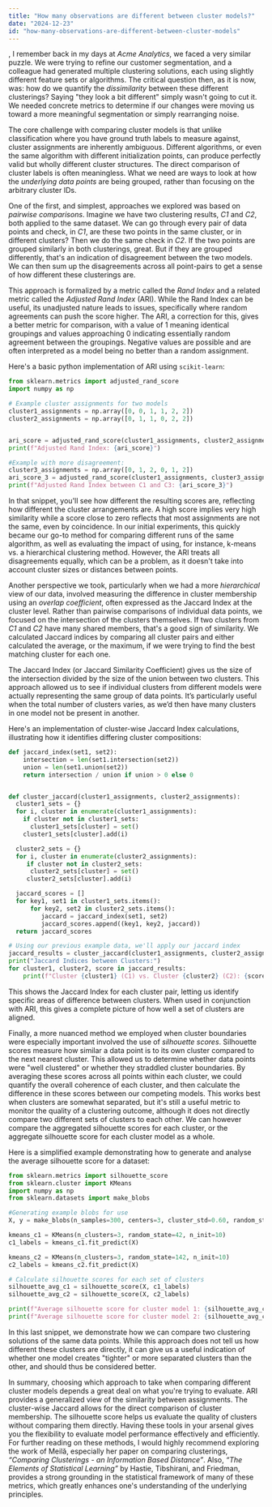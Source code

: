 ```yaml
---
title: "How many observations are different between cluster models?"
date: "2024-12-23"
id: "how-many-observations-are-different-between-cluster-models"
---
```


,  I remember back in my days at *Acme Analytics*, we faced a very similar puzzle. We were trying to refine our customer segmentation, and a colleague had generated multiple clustering solutions, each using slightly different feature sets or algorithms. The critical question then, as it is now, was: how do we quantify the *dissimilarity* between these different clusterings? Saying "they look a bit different" simply wasn't going to cut it. We needed concrete metrics to determine if our changes were moving us toward a more meaningful segmentation or simply rearranging noise.

The core challenge with comparing cluster models is that unlike classification where you have ground truth labels to measure against, cluster assignments are inherently ambiguous. Different algorithms, or even the same algorithm with different initialization points, can produce perfectly valid but wholly different cluster structures. The direct comparison of cluster labels is often meaningless. What we need are ways to look at how the *underlying data points* are being grouped, rather than focusing on the arbitrary cluster IDs.

One of the first, and simplest, approaches we explored was based on *pairwise comparisons*. Imagine we have two clustering results, *C1* and *C2*, both applied to the same dataset. We can go through every pair of data points and check, in *C1*, are these two points in the same cluster, or in different clusters? Then we do the same check in *C2*. If the two points are grouped similarly in both clusterings, great. But if they are grouped differently, that's an indication of disagreement between the two models. We can then sum up the disagreements across all point-pairs to get a sense of how different these clusterings are.

This approach is formalized by a metric called the *Rand Index* and a related metric called the *Adjusted Rand Index* (ARI). While the Rand Index can be useful, its unadjusted nature leads to issues, specifically where random agreements can push the score higher. The ARI, a correction for this, gives a better metric for comparison, with a value of 1 meaning identical groupings and values approaching 0 indicating essentially random agreement between the groupings. Negative values are possible and are often interpreted as a model being no better than a random assignment.

Here's a basic python implementation of ARI using `scikit-learn`:

```python
from sklearn.metrics import adjusted_rand_score
import numpy as np

# Example cluster assignments for two models
cluster1_assignments = np.array([0, 0, 1, 1, 2, 2])
cluster2_assignments = np.array([0, 1, 1, 0, 2, 2])


ari_score = adjusted_rand_score(cluster1_assignments, cluster2_assignments)
print(f"Adjusted Rand Index: {ari_score}")

#Example with more disagreement:
cluster3_assignments = np.array([0, 1, 2, 0, 1, 2])
ari_score_3 = adjusted_rand_score(cluster1_assignments, cluster3_assignments)
print(f"Adjusted Rand Index between C1 and C3: {ari_score_3}")
```

In that snippet, you'll see how different the resulting scores are, reflecting how different the cluster arrangements are. A high score implies very high similarity while a score close to zero reflects that most assignments are not the same, even by coincidence. In our initial experiments, this quickly became our go-to method for comparing different runs of the same algorithm, as well as evaluating the impact of using, for instance, k-means vs. a hierarchical clustering method. However, the ARI treats all disagreements equally, which can be a problem, as it doesn't take into account cluster sizes or distances between points.

Another perspective we took, particularly when we had a more *hierarchical* view of our data, involved measuring the difference in cluster membership using an *overlap coefficient*, often expressed as the Jaccard Index at the cluster level. Rather than pairwise comparisons of individual data points, we focused on the intersection of the clusters themselves. If two clusters from *C1* and *C2* have many shared members, that's a good sign of similarity. We calculated Jaccard indices by comparing all cluster pairs and either calculated the average, or the maximum, if we were trying to find the best matching cluster for each one.

The Jaccard Index (or Jaccard Similarity Coefficient) gives us the size of the intersection divided by the size of the union between two clusters. This approach allowed us to see if individual clusters from different models were actually representing the same group of data points. It’s particularly useful when the total number of clusters varies, as we’d then have many clusters in one model not be present in another.

Here's an implementation of cluster-wise Jaccard Index calculations, illustrating how it identifies differing cluster compositions:

```python
def jaccard_index(set1, set2):
    intersection = len(set1.intersection(set2))
    union = len(set1.union(set2))
    return intersection / union if union > 0 else 0


def cluster_jaccard(cluster1_assignments, cluster2_assignments):
  cluster1_sets = {}
  for i, cluster in enumerate(cluster1_assignments):
    if cluster not in cluster1_sets:
      cluster1_sets[cluster] = set()
    cluster1_sets[cluster].add(i)

  cluster2_sets = {}
  for i, cluster in enumerate(cluster2_assignments):
     if cluster not in cluster2_sets:
      cluster2_sets[cluster] = set()
     cluster2_sets[cluster].add(i)

  jaccard_scores = []
  for key1, set1 in cluster1_sets.items():
      for key2, set2 in cluster2_sets.items():
         jaccard = jaccard_index(set1, set2)
         jaccard_scores.append((key1, key2, jaccard))
  return jaccard_scores

# Using our previous example data, we'll apply our jaccard index
jaccard_results = cluster_jaccard(cluster1_assignments, cluster2_assignments)
print("Jaccard Indices between Clusters:")
for cluster1, cluster2, score in jaccard_results:
    print(f"Cluster {cluster1} (C1) vs. Cluster {cluster2} (C2): {score}")
```

This shows the Jaccard Index for each cluster pair, letting us identify specific areas of difference between clusters. When used in conjunction with ARI, this gives a complete picture of how well a set of clusters are aligned.

Finally, a more nuanced method we employed when cluster boundaries were especially important involved the use of *silhouette scores*. Silhouette scores measure how similar a data point is to its own cluster compared to the next nearest cluster. This allowed us to determine whether data points were "well clustered" or whether they straddled cluster boundaries. By averaging these scores across all points within each cluster, we could quantify the overall coherence of each cluster, and then calculate the difference in these scores between our competing models. This works best when clusters are somewhat separated, but it's still a useful metric to monitor the quality of a clustering outcome, although it does not directly compare two different sets of clusters to each other. We can however compare the aggregated silhouette scores for each cluster, or the aggregate silhouette score for each cluster model as a whole.

Here is a simplified example demonstrating how to generate and analyse the average silhouette score for a dataset:

```python
from sklearn.metrics import silhouette_score
from sklearn.cluster import KMeans
import numpy as np
from sklearn.datasets import make_blobs

#Generating example blobs for use
X, y = make_blobs(n_samples=300, centers=3, cluster_std=0.60, random_state=0)

kmeans_c1 = KMeans(n_clusters=3, random_state=42, n_init=10)
c1_labels = kmeans_c1.fit_predict(X)

kmeans_c2 = KMeans(n_clusters=3, random_state=142, n_init=10)
c2_labels = kmeans_c2.fit_predict(X)

# Calculate silhouette scores for each set of clusters
silhouette_avg_c1 = silhouette_score(X, c1_labels)
silhouette_avg_c2 = silhouette_score(X, c2_labels)

print(f"Average silhouette score for cluster model 1: {silhouette_avg_c1}")
print(f"Average silhouette score for cluster model 2: {silhouette_avg_c2}")

```
In this last snippet, we demonstrate how we can compare two clustering solutions of the same data points. While this approach does not tell us how different these clusters are directly, it can give us a useful indication of whether one model creates "tighter" or more separated clusters than the other, and should thus be considered better.

In summary, choosing which approach to take when comparing different cluster models depends a great deal on what you're trying to evaluate. ARI provides a generalized view of the similarity between assignments. The cluster-wise Jaccard allows for the direct comparison of cluster membership. The silhouette score helps us evaluate the quality of clusters without comparing them directly. Having these tools in your arsenal gives you the flexibility to evaluate model performance effectively and efficiently. For further reading on these methods, I would highly recommend exploring the work of Meilă, especially her paper on comparing clusterings, *“Comparing Clusterings - an Information Based Distance”*. Also, *“The Elements of Statistical Learning”* by Hastie, Tibshirani, and Friedman, provides a strong grounding in the statistical framework of many of these metrics, which greatly enhances one's understanding of the underlying principles.
